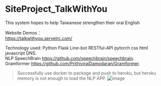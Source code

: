 # SiteProject_TalkWithYou   

This system hopes to help Taiwanese strengthen their oral English   

Website Demos：  
https://talkwithyou.serveirc.com/  
  
 Technology used: Python Flask Line-bot RESTful-API pytorch css html javascript DNS.  
 NLP SpeechBrain https://github.com/speechbrain/speechbrain.  
 Gramformer https://github.com/PrithivirajDamodaran/Gramformer.  
 
>Successfully use docker to package and push to heroku, but heroku memory is not enough to load the NLP APP. 
>![image](https://github.com/zhouchenyu000/Chunteng_WorkContent/blob/main/demo.JPG)
